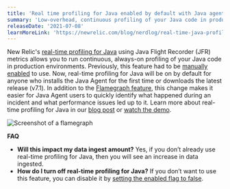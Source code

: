 ```yaml
---
title: 'Real time profiling for Java enabled by default with Java agent v7.1'
summary: 'Low-overhead, continuous profiling of your Java code in production environments'
releaseDate: '2021-07-08'
learnMoreLink: 'https://newrelic.com/blog/nerdlog/real-time-java-profiling'
---
```

New Relic's [real-time profiling for Java](https://docs.newrelic.com/docs/agents/java-agent/features/real-time-profiling-java-using-jfr-metrics/) using Java Flight Recorder (JFR) metrics allows you to run continuous, always-on profiling of your Java code in production environments. Previously, this feature had to be [manually enabled](https://docs.newrelic.com/docs/agents/java-agent/configuration/java-agent-configuration-config-file/#jfr-real-time-profiling) to use. Now, real-time profiling for Java will be on by default for anyone who installs the Java Agent for the first time or downloads the latest release (v7.1).
In addition to the [Flamegraph feature](https://docs.newrelic.com/docs/agents/java-agent/features/real-time-profiling-java-using-jfr-metrics/#flamegraph), this change makes it easier for Java Agent users to quickly identify what happened during an incident and what performance issues led up to it. Learn more about real-time profiling for Java in our [blog post](https://newrelic.com/blog/nerdlog/real-time-java-profiling) or [watch the demo](https://www.youtube.com/watch?v=qW13jF8SbsQ).

![Screenshot of a flamegraph](./images/jfr_flamegraphs.png "Flamegraph example")

**FAQ**
- **Will this impact my data ingest amount?** Yes, if you don’t already use real-time profiling for Java, then you will see an increase in data ingested.
- **How do I turn off real-time profiling for Java?** If you don’t want to use this feature, you can disable it by [setting the enabled flag to false](https://docs.newrelic.com/docs/agents/java-agent/configuration/java-agent-configuration-config-file/#jfr-real-time-profiling).